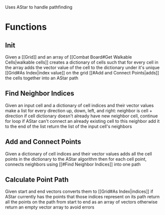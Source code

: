 Uses AStar to handle pathfinding
# Functions
## Init
Given a [[Grid]] and an array of [[Combat Board#Get Walkable Cells|walkable cells]]
	creates a dictionary of cells such that
	for every cell in the array
		adds the vector value of the cell to the dictionary under it's unique [[Grid#As Index|index value]] on the grid
	[[#Add and Connect Points|adds]] the cells together into an AStar path
## Find Neighbor Indices
Given an input cell and a dictionary of cell indices and their vector values
	make a list
	for every direction up, down, left, and right:
		neighbor is cell + direction
		if cell dictionary doesn't already have new neighbor cell, continue for loop
		if AStar can't connect an already existing cell to this neighbor
			add it to the end of the list
	return the list of the input cell's neighbors
## Add and Connect Points
Given a dictionary of cell indices and their vector values
	adds all the cell points in the dictionary to the AStar algorithm
	then for each cell point, connects neighbors using [[#Find Neighbor Indices]] into one path
## Calculate Point Path
Given start and end vectors
	converts them to [[Grid#As Index|indices]] 
	if AStar currently has the points that those indices represent on its path
		return all the points on the path from start to end as an array of vectors
	otherwise return an empty vector array to avoid errors